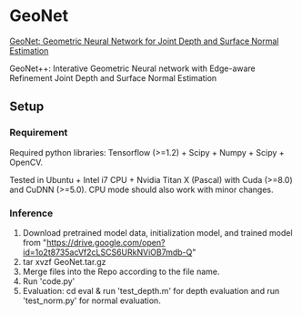 # GeoNet
[GeoNet: Geometric Neural Network for Joint Depth and Surface Normal Estimation](http://openaccess.thecvf.com/content_cvpr_2018/papers/Qi_GeoNet_Geometric_Neural_CVPR_2018_paper.pdf)

GeoNet++: Interative Geometric Neural network with Edge-aware Refinement Joint Depth and Surface Normal Estimation

## Setup

### Requirement
Required python libraries: Tensorflow (>=1.2) + Scipy + Numpy + Scipy + OpenCV.

Tested in Ubuntu + Intel i7 CPU + Nvidia Titan X (Pascal) with Cuda (>=8.0) and CuDNN (>=5.0). CPU mode should also work with minor changes.


### Inference
1. Download pretrained model data, initialization model, and trained model from "https://drive.google.com/open?id=1o2t8735acVf2cLSCS6URkNViOB7mdb-Q"
2. tar xvzf GeoNet.tar.gz
3. Merge files into the Repo according to the file name.
4. Run 'code.py'
5. Evaluation: cd eval & run 'test_depth.m' for depth evaluation and run 'test_norm.py' for normal evaluation.